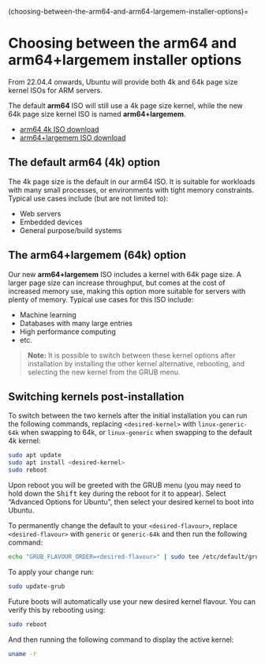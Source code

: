 (choosing-between-the-arm64-and-arm64-largemem-installer-options)=
# Choosing between the arm64 and arm64+largemem installer options

From 22.04.4 onwards, Ubuntu will provide both 4k and 64k page size kernel ISOs for ARM servers.

The default **arm64** ISO will still use a 4k page size kernel, while the new 64k page size kernel ISO is named **arm64+largemem**.

* [arm64 4k ISO download](https://cdimage.ubuntu.com/releases/22.04/release/ubuntu-22.04.4-live-server-arm64.iso)
* [arm64+largemem ISO download](https://cdimage.ubuntu.com/releases/22.04/release/ubuntu-22.04.4-live-server-arm64+largemem.iso)

## The default arm64 (4k) option

The 4k page size is the default in our arm64 ISO. It is suitable for workloads with many small processes, or environments with tight memory constraints. Typical use cases include (but are not limited to):

* Web servers
* Embedded devices
* General purpose/build systems

## The arm64+largemem (64k) option

Our new **arm64+largemem** ISO includes a kernel with 64k page size. A larger page size can increase throughput, but comes at the cost of increased memory use, making this option more suitable for servers with plenty of memory. Typical use cases for this ISO include:

* Machine learning
* Databases with many large entries
* High performance computing
* etc.

> **Note:**
> It is possible to switch between these kernel options after installation by installing the other kernel alternative, rebooting, and selecting the new kernel from the GRUB menu.

## Switching kernels post-installation

To switch between the two kernels after the initial installation you can run the following commands, replacing `<desired-kernel>` with `linux-generic-64k` when swapping to 64k, or `linux-generic` when swapping to the default 4k kernel:

```bash
sudo apt update
sudo apt install <desired-kernel>
sudo reboot
```

Upon reboot you will be greeted with the GRUB menu (you may need to hold down the <kbd>Shift</kbd> key during the reboot for it to appear). Select “Advanced Options for Ubuntu”, then select your desired kernel to boot into Ubuntu.

To permanently change the default to your `<desired-flavour>`, replace `<desired-flavour>` with `generic` or `generic-64k` and then run the following command:

```bash
echo "GRUB_FLAVOUR_ORDER=<desired-flavour>" | sudo tee /etc/default/grub.d/local-order.cfg
```

To apply your change run:

```bash
sudo update-grub
```

Future boots will automatically use your new desired kernel flavour. You can verify this by rebooting using:

```bash
sudo reboot
```

And then running the following command to display the active kernel: 

```bash
uname -r
```
